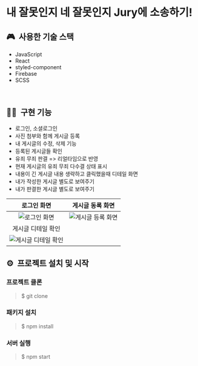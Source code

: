 # 내 잘못인지 네 잘못인지 Jury에 소송하기!

## 🎮&nbsp;&nbsp;사용한 기술 스택

- JavaScript
- React
- styled-component
- Firebase
- SCSS

<br />

## 🙋🏻&nbsp;&nbsp;구현 기능

- 로그인, 소셜로그인
- 사진 첨부와 함께 게시글 등록
- 내 게시글의 수정, 삭제 기능
- 등록된 게시글들 확인
- 유죄 무죄 판결 => 리얼타임으로 반영
- 현재 게시글의 유죄 무죄 다수결 상태 표시
- 내용이 긴 게시글 내용 생략하고 클릭했을때 디테일 화면
- 내가 작성한 게시글 별도로 보여주기
- 내가 판결한 게시글 별도로 보여주기

|                                                         로그인 화면                                                          |                                                      게시글 동록 화면                                                      |
| :--------------------------------------------------------------------------------------------------------------------------: | :------------------------------------------------------------------------------------------------------------------------: |
|    ![로그인 화면](https://user-images.githubusercontent.com/67543454/153703690-4c7c17bd-6410-42bd-b57f-8bdfb765e7c0.gif)     | ![게시글 등록 화면](https://user-images.githubusercontent.com/67543454/153703737-8c5e015a-2591-474b-8975-75316ef6cbe3.gif) |
|                                                      게시글 디테일 확인                                                      |
| ![게시글 디테일 확인](https://user-images.githubusercontent.com/67543454/153703769-6bd0a6ea-2d4b-4807-bca7-059bb8721fd7.gif) |

## ⚙&nbsp;&nbsp;프로젝트 설치 및 시작

### 프로젝트 클론

> $ git clone []()

### 패키지 설치

> $ npm install

### 서버 실행

> $ npm start
